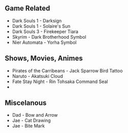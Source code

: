 ## Game Related
- Dark Souls 1 - Darksign
- Dark Souls 1 - Solaire's Sun
- Dark Souls 3 - Firekeeper Tiara
- Skyrim - Dark Brotherhood Symbol
- Nier Automata - Yorha Symbol

## Shows, Movies, Animes
- Pirates of the Carribeans - Jack Sparrow Bird Tattoo
- Naruto - Akatsuki Cloud
- Fate Stay Night - Rin Tohsaka Command Seal
- 
## Miscelanous
- Dad - Bow and Arrow
- Jae - Cat Drawing
- Jae - Bite Mark